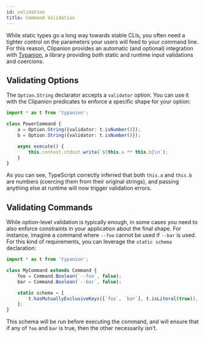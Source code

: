 ```yaml
---
id: validation
title: Command Validation
---
```


While static types go a long way towards stable CLIs, you often need a tighter control on the parameters your users will feed to your command line. For this reason, Clipanion provides an automatic (and optional) integration with [Typanion](https://github.com/arcanis/typanion), a library providing both static and runtime input validations and coercions.

## Validating Options

The `Option.String` declarator accepts a `validator` option. You can use it with the Clipanion predicates to enforce a specific shape for your option:

```ts
import * as t from 'typanion';

class PowerCommand {
    a = Option.String({validator: t.isNumber()});
    b = Option.String({validator: t.isNumber()});

    async execute() {
        this.context.stdout.write(`${this.a ** this.b}\n`);
    }
}
```

As you can see, TypeScript correctly inferred that both `this.a` and `this.b` are numbers (coercing them from their original strings), and passing anything else at runtime will now trigger validation errors.

## Validating Commands

While option-level validation is typically enough, in some cases you need to also enforce constraints in your application about the final shape. For instance, imagine a command where `--foo` cannot be used if `--bar` is used. For this kind of requirements, you can leverage the `static schema` declaration:

```ts
import * as t from 'typanion';

class MyCommand extends Command {
    foo = Command.Boolean(`--foo`, false);
    bar = Command.Boolean(`--bar`, false);

    static schema = [
        t.hasMutuallyExclusiveKeys([`foo`, `bar`], t.isLiteral(true)),
    ];
}
```

This schema will be run before executing the command, and will ensure that if any of `foo` and `bar` is true, then the other necessarily isn't.
